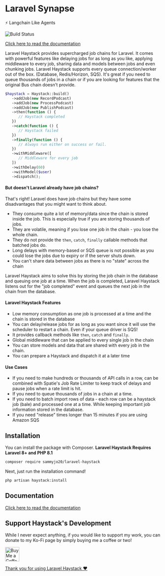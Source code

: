 # Laravel Synapse
⚡️ Langchain Like Agents 

![Build Status](https://github.com/sammyjo20/laravel-haystack/actions/workflows/tests.yml/badge.svg)

[Click here to read the documentation](https://docs.laravel-haystack.dev)

</div>

Laravel Haystack provides supercharged job chains for Laravel. It comes with powerful features like delaying jobs for as long as you like, applying middleware to every job, sharing data and models between jobs and even chunking jobs. Laravel Haystack supports every queue connection/worker out of the box. (Database, Redis/Horizon, SQS). It's great if you need to queue thousands of jobs in a chain or if you are looking for features that the original Bus chain doesn't provide.

```php
$haystack = Haystack::build()
   ->addJob(new RecordPodcast)
   ->addJob(new ProcessPodcast)
   ->addJob(new PublishPodcast)
   ->then(function () {
      // Haystack completed
   })
   ->catch(function () {
      // Haystack failed
   })
   ->finally(function () {
      // Always run either on success or fail.
   })
   ->withMiddleware([
      // Middleware for every job
   ])
   ->withDelay(60)
   ->withModel($user)
   ->dispatch();
```

#### But doesn't Laravel already have job chains?

That's right! Laravel does have job chains but they have some disadvantages that you might want to think about.

* They consume quite a lot of memory/data since the chain is stored inside the job. This is especially true if you are storing thousands of jobs.
* They are volatile, meaning if you lose one job in the chain - you lose the whole chain.
* They do not provide the `then`, `catch`, `finally` callable methods that batched jobs do.
* Long delays with memory-based or SQS queue is not possible as you could lose the jobs due to expiry or if the server shuts down.
* You can't share data between jobs as there is no "state" across the chain

Laravel Haystack aims to solve this by storing the job chain in the database and queuing one job at a time. When the job is completed, Laravel Haystack listens out for the "job completed" event and queues the next job in the chain from the database.

#### Laravel Haystack Features

* Low memory consumption as one job is processed at a time and the chain is stored in the database
* You can delay/release jobs for as long as you want since it will use the scheduler to restart a chain. Even if your queue driver is SQS!
* It provides callback methods like `then`, `catch` and `finally`.
* Global middleware that can be applied to every single job in the chain
* You can store models and data that are shared with every job in the chain.
* You can prepare a Haystack and dispatch it at a later time

#### Use Cases

* If you need to make hundreds or thousands of API calls in a row, can be combined with Spatie's Job Rate Limiter to keep track of delays and pause jobs when a rate limit is hit.
* If you need to queue thousands of jobs in a chain at a time.
* If you need to batch import rows of data - each row can be a haystack job (bale) and processed one at a time. While keeping important job information stored in the database.
* If you need "release" times longer than 15 minutes if you are using Amazon SQS

## Installation

You can install the package with Composer. **Laravel Haystack Requires Laravel 8+ and PHP 8.1**

```bash
composer require sammyjo20/laravel-haystack
```

Next, just run the installation command!

```bash
php artisan haystack:install
```

## Documentation

[Click here to read the documentation](https://docs.laravel-haystack.dev)

## Support Haystack's Development
While I never expect anything, if you would like to support my work, you can donate to my Ko-Fi page by simply buying me a coffee or two!

<a href='https://ko-fi.com/sammyjo20' target='_blank'><img height='35' style='border:0px;height:46px;' src='https://az743702.vo.msecnd.net/cdn/kofi3.png?v=0' border='0' alt='Buy Me a Coffee at ko-fi.com' />

Thank you for using Laravel Haystack ❤️
